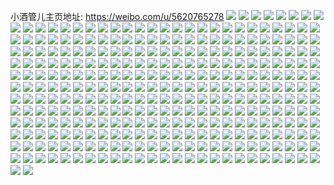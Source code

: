 小酒管儿主页地址: https://weibo.com/u/5620765278 
![](https://wx4.sinaimg.cn/mw2000/0068o9Ougy1h8woppz89oj336c1sc4qs.jpg) 
![](https://wx4.sinaimg.cn/mw2000/0068o9Ougy1h8wopkndutj336c20lkjn.jpg) 
![](https://wx4.sinaimg.cn/mw2000/0068o9Ougy1h8wopmz8y8j336c1scx6q.jpg) 
![](https://wx4.sinaimg.cn/mw2000/0068o9Ougy1h8wopr2g7hj32c02c0hdt.jpg) 
![](https://wx4.sinaimg.cn/mw2000/0068o9Ougy1h8woqr6vllj30u0140197.jpg) 
![](https://wx4.sinaimg.cn/mw2000/0068o9Ougy1h8wopsfindj32c02c01ky.jpg) 
![](https://wx4.sinaimg.cn/mw2000/0068o9Ougy1h8wouqvrlpj30r31c5an1.jpg) 
![](https://wx4.sinaimg.cn/mw2000/0068o9Ouly1h5gb6iacxgj33401r0npf.jpg) 
![](https://wx4.sinaimg.cn/mw2000/0068o9Ouly1h4g0zsddb4j334033yx6t.jpg) 
![](https://wx4.sinaimg.cn/mw2000/0068o9Ouly1h1ls6922wnj32c02c0e82.jpg) 
![](https://wx4.sinaimg.cn/mw2000/0068o9Ouly1h167y3refrj33342bke82.jpg) 
![](https://wx4.sinaimg.cn/mw2000/0068o9Ouly1h167y14ya5j33342bk7wi.jpg) 
![](https://wx4.sinaimg.cn/mw2000/0068o9Ougy1h0mii2qs2tj30u00u0jxr.jpg) 
![](https://wx4.sinaimg.cn/mw2000/0068o9Ouly1h0f4euz12jj32v625d1kz.jpg) 
![](https://wx4.sinaimg.cn/mw2000/0068o9Ouly1h0f4eyba2aj32qk21xqv6.jpg) 
![](https://wx4.sinaimg.cn/mw2000/0068o9Ouly1h0f4ewh8z4j32oz20qqv6.jpg) 
![](https://wx4.sinaimg.cn/mw2000/0068o9Ouly1h0f4f0c6c1j33402c0e83.jpg) 
![](https://wx4.sinaimg.cn/mw2000/0068o9Ouly1h0f4et7emqj32xp27ab2b.jpg) 
![](https://wx4.sinaimg.cn/mw2000/0068o9Ouly1h0f4f2t7w5j33402c0qv8.jpg) 
![](https://wx4.sinaimg.cn/mw2000/0068o9Ouly1gx85phdttpj30u0140dml.jpg) 
![](https://wx4.sinaimg.cn/mw2000/0068o9Ouly1gx22ls1z6qj30u03c0k7l.jpg) 
![](https://wx4.sinaimg.cn/mw2000/0068o9Ouly1gx22lqb485j30u04g0tuz.jpg) 
![](https://wx4.sinaimg.cn/mw2000/0068o9Ouly1gx22lzb0njj30u04g0e81.jpg) 
![](https://wx4.sinaimg.cn/mw2000/0068o9Ouly1gx22lud2toj30u03c0b13.jpg) 
![](https://wx4.sinaimg.cn/mw2000/0068o9Ouly1gwyxllofegj31400u013o.jpg) 
![](https://wx4.sinaimg.cn/mw2000/0068o9Ouly1gwyxllz5s8j30u0140tkx.jpg) 
![](https://wx4.sinaimg.cn/mw2000/0068o9Ouly1gwyxlme99ej30u01404b5.jpg) 
![](https://wx4.sinaimg.cn/mw2000/0068o9Ouly1gwyxllai48j31400u0k7f.jpg) 
![](https://wx4.sinaimg.cn/mw2000/0068o9Ouly1gv8ul05owwj61vi2i0kjn02.jpg) 
![](https://wx4.sinaimg.cn/mw2000/0068o9Ouly1gv8ukyq2ovj61o0190hdt02.jpg) 
![](https://wx4.sinaimg.cn/mw2000/0068o9Ouly1gv8ul1k89qj61vi2i0x6q02.jpg) 
![](https://wx4.sinaimg.cn/mw2000/0068o9Ouly1gsz46b1fixj30u01400xq.jpg) 
![](https://wx4.sinaimg.cn/mw2000/0068o9Ouly1gsz46bh5z2j30et0m8wfn.jpg) 
![](https://wx4.sinaimg.cn/mw2000/0068o9Ouly1gsz46eq2hdj30ku0rsjvp.jpg) 
![](https://wx4.sinaimg.cn/mw2000/0068o9Ouly1gsz46fbcokj30ku0rsq6c.jpg) 
![](https://wx4.sinaimg.cn/mw2000/0068o9Ouly1gsz46dvcb6j30u01gi10g.jpg) 
![](https://wx4.sinaimg.cn/mw2000/0068o9Ouly1gsz46cq66sj30u0140wli.jpg) 
![](https://wx4.sinaimg.cn/mw2000/0068o9Ouly1gsf83838ixj313z0u00wj.jpg) 
![](https://wx4.sinaimg.cn/mw2000/0068o9Ouly1gs1xb7d8yhj30u00u077r.jpg) 
![](https://wx4.sinaimg.cn/mw2000/0068o9Ouly1gs1xb932vej30u00u0n08.jpg) 
![](https://wx4.sinaimg.cn/mw2000/0068o9Ouly1gs1xb7xtdsj30u00u0djb.jpg) 
![](https://wx4.sinaimg.cn/mw2000/0068o9Ouly1gs1xb8hzl0j30u00u00vt.jpg) 
![](https://wx4.sinaimg.cn/mw2000/0068o9Ouly1gs0jhb1ks8j31400u0h6t.jpg) 
![](https://wx4.sinaimg.cn/mw2000/0068o9Ouly1gs0jh6qn63j32c02c0e84.jpg) 
![](https://wx4.sinaimg.cn/mw2000/0068o9Ouly1grz0p1ncxmj30u01o0483.jpg) 
![](https://wx4.sinaimg.cn/mw2000/0068o9Ouly1grz0p1xelqj30u01o0ajf.jpg) 
![](https://wx4.sinaimg.cn/mw2000/0068o9Ouly1gqspctv48nj32ip15rqv5.jpg) 
![](https://wx4.sinaimg.cn/mw2000/0068o9Ouly1gqspcuxqf7j32ip15rhdu.jpg) 
![](https://wx4.sinaimg.cn/mw2000/0068o9Ouly1gpag7lczppj30u01h979b.jpg) 
![](https://wx4.sinaimg.cn/mw2000/0068o9Ouly1gpag7hu4a9j30u0281k3w.jpg) 
![](https://wx4.sinaimg.cn/mw2000/0068o9Ouly1gpag7je3a3j30u0281wr5.jpg) 
![](https://wx4.sinaimg.cn/mw2000/0068o9Ouly1gpag7k5jtjj30u019077c.jpg) 
![](https://wx4.sinaimg.cn/mw2000/0068o9Ouly1gp9blibvppj30rs2t6tlg.jpg) 
![](https://wx4.sinaimg.cn/mw2000/0068o9Ouly1gnshi0w8fcj30u006kmyr.jpg) 
![](https://wx4.sinaimg.cn/mw2000/0068o9Ouly1gnrs8rkm8fj317w2iqwum.jpg) 
![](https://wx4.sinaimg.cn/mw2000/0068o9Ouly1gnolz9lhb3j30u008bwex.jpg) 
![](https://wx4.sinaimg.cn/mw2000/0068o9Ouly1gnolza71rjj30yu0u076q.jpg) 
![](https://wx4.sinaimg.cn/mw2000/0068o9Ouly1gnolzbhyfgj30u00w1q5w.jpg) 
![](https://wx4.sinaimg.cn/mw2000/0068o9Ouly1gnolzbwbkrj30u013dwfv.jpg) 
![](https://wx4.sinaimg.cn/mw2000/0068o9Ouly1gnolzamqq8j30u00bwwf7.jpg) 
![](https://wx4.sinaimg.cn/mw2000/0068o9Ouly1gnag75ckjnj319c2iq7wi.jpg) 
![](https://wx4.sinaimg.cn/mw2000/0068o9Ouly1gnag6ypyn6j319c2iq1ky.jpg) 
![](https://wx4.sinaimg.cn/mw2000/0068o9Ouly1gnag71de5uj30y02iqu0x.jpg) 
![](https://wx4.sinaimg.cn/mw2000/0068o9Ouly1gnag72bmrhj30y02iqqv5.jpg) 
![](https://wx4.sinaimg.cn/mw2000/0068o9Ouly1gnag70d77vj31w02iqnpe.jpg) 
![](https://wx4.sinaimg.cn/mw2000/0068o9Ouly1gndncel1pjj319c2iqb2a.jpg) 
![](https://wx4.sinaimg.cn/mw2000/0068o9Ouly1gnd5a8oncsj30u008lq5f.jpg) 
![](https://wx4.sinaimg.cn/mw2000/0068o9Ouly1gn4w2f7p5yj31812iqkjm.jpg) 
![](https://wx4.sinaimg.cn/mw2000/0068o9Ouly1gn4vx6xl4cj30wz2iqe82.jpg) 
![](https://wx4.sinaimg.cn/mw2000/0068o9Ouly1gn4vxd94x8j31u12iq4qs.jpg) 
![](https://wx4.sinaimg.cn/mw2000/0068o9Ouly1gn4vxjuoj6j31u12iq7wk.jpg) 
![](https://wx4.sinaimg.cn/mw2000/0068o9Ouly1gn4vxoqkyej30x12iqkjm.jpg) 
![](https://wx4.sinaimg.cn/mw2000/0068o9Ouly1gn4w2gmue8j31812iqu0y.jpg) 
![](https://wx4.sinaimg.cn/mw2000/0068o9Ouly1gmv8ar5wouj31kw11yx6p.jpg) 
![](https://wx4.sinaimg.cn/mw2000/0068o9Ouly1gmv8a05f3qj31kw11yqv5.jpg) 
![](https://wx4.sinaimg.cn/mw2000/0068o9Ouly1gmv8a0sgylj31kw11y4qq.jpg) 
![](https://wx4.sinaimg.cn/mw2000/0068o9Ouly1gmv8a6ve7qj31kw11y1ky.jpg) 
![](https://wx4.sinaimg.cn/mw2000/0068o9Ouly1gmv8a1gewaj31kw11ykjl.jpg) 
![](https://wx4.sinaimg.cn/mw2000/0068o9Ouly1gmv8a2khmzj31kw11yhdt.jpg) 
![](https://wx4.sinaimg.cn/mw2000/0068o9Ouly1gmv8a5gi85j31kw11yb29.jpg) 
![](https://wx4.sinaimg.cn/mw2000/0068o9Ouly1gmv8a7jiscj31kw11ykjl.jpg) 
![](https://wx4.sinaimg.cn/mw2000/0068o9Ouly1gmv8a4lbwkj31kw11yu0x.jpg) 
![](https://wx4.sinaimg.cn/mw2000/0068o9Ouly1gmv8cqruvcj31kw11yqv5.jpg) 
![](https://wx4.sinaimg.cn/mw2000/0068o9Ouly1gmv8a20jndj31kw11ye81.jpg) 
![](https://wx4.sinaimg.cn/mw2000/0068o9Ouly1gmu5c40k41j31900u00yl.jpg) 
![](https://wx4.sinaimg.cn/mw2000/0068o9Ouly1gkquvkru32j30u00u5wj7.jpg) 
![](https://wx4.sinaimg.cn/mw2000/0068o9Ouly1gk8zdqlnjrj30u018ztc1.jpg) 
![](https://wx4.sinaimg.cn/mw2000/0068o9Ouly1gk8zdlxpekj30u018zjuj.jpg) 
![](https://wx4.sinaimg.cn/mw2000/0068o9Ouly1gk8ze7zzicj30u018zdil.jpg) 
![](https://wx4.sinaimg.cn/mw2000/0068o9Ouly1gk8zdpm8d5j30u018z0vn.jpg) 
![](https://wx4.sinaimg.cn/mw2000/0068o9Ouly1gk8zdryjdyj30rs0rsjra.jpg) 
![](https://wx4.sinaimg.cn/mw2000/0068o9Ouly1gk8zdnyfn6j30u018zacr.jpg) 
![](https://wx4.sinaimg.cn/mw2000/0068o9Ouly1gk8zg2bva8j30u018zaco.jpg) 
![](https://wx4.sinaimg.cn/mw2000/0068o9Ouly1gk8zdn1nv5j30u018zjvf.jpg) 
![](https://wx4.sinaimg.cn/mw2000/0068o9Ouly1gk8zdrkbiuj30u018zwhc.jpg) 
![](https://wx4.sinaimg.cn/mw2000/0068o9Ouly1gk2maqbdwwj30u04ain6e.jpg) 
![](https://wx4.sinaimg.cn/mw2000/0068o9Ouly1gk2marizk1j30u01kjdpu.jpg) 
![](https://wx4.sinaimg.cn/mw2000/0068o9Ouly1gk2masdxe5j30u01d179a.jpg) 
![](https://wx4.sinaimg.cn/mw2000/0068o9Ouly1gk2mated7lj30u01u045e.jpg) 
![](https://wx4.sinaimg.cn/mw2000/0068o9Ouly1gjv14b4o7zj31400u0wi0.jpg) 
![](https://wx4.sinaimg.cn/mw2000/0068o9Ouly1gjs78qzlm0j32io1ogkjl.jpg) 
![](https://wx4.sinaimg.cn/mw2000/0068o9Ouly1gjbehnqxqnj30u00u0gqn.jpg) 
![](https://wx4.sinaimg.cn/mw2000/0068o9Ouly1ghwzajzpz0j31410u0k6f.jpg) 
![](https://wx4.sinaimg.cn/mw2000/0068o9Ouly1ghwzal3315j31400u0aq9.jpg) 
![](https://wx4.sinaimg.cn/mw2000/0068o9Ouly1ghwzam0z0hj31400u019s.jpg) 
![](https://wx4.sinaimg.cn/mw2000/0068o9Ouly1ghwzan5huhj31400u0aqz.jpg) 
![](https://wx4.sinaimg.cn/mw2000/0068o9Ouly1ghwzap5h8wj30u01404dq.jpg) 
![](https://wx4.sinaimg.cn/mw2000/0068o9Ouly1ghwzanyeorj30u0140141.jpg) 
![](https://wx4.sinaimg.cn/mw2000/0068o9Ouly1ghwzaq8jfzj30u01404eu.jpg) 
![](https://wx4.sinaimg.cn/mw2000/0068o9Ouly1ghwzdwpodsj30u01407l6.jpg) 
![](https://wx4.sinaimg.cn/mw2000/0068o9Ouly1ghwzari2kkj30u01404fe.jpg) 
![](https://wx4.sinaimg.cn/mw2000/0068o9Ouly1ghw7bk944hj31400u013l.jpg) 
![](https://wx4.sinaimg.cn/mw2000/0068o9Ouly1ghw7bjj73lj31400u0tns.jpg) 
![](https://wx4.sinaimg.cn/mw2000/0068o9Ouly1ghw7bl1bh9j30u0140wqn.jpg) 
![](https://wx4.sinaimg.cn/mw2000/0068o9Ouly1gfbtyqdh4ij30a208yaa5.jpg) 
![](https://wx4.sinaimg.cn/mw2000/0068o9Ouly1gfat23p4ufj31jk15oe82.jpg) 
![](https://wx4.sinaimg.cn/mw2000/0068o9Ouly1gf07huxmn1j310e1cke81.jpg) 
![](https://wx4.sinaimg.cn/mw2000/0068o9Ouly1gf07hvi6inj31eg11uhdt.jpg) 
![](https://wx4.sinaimg.cn/mw2000/0068o9Ouly1gf07hw1aekj30yy1ame81.jpg) 
![](https://wx4.sinaimg.cn/mw2000/0068o9Ouly1gf07hwv63dj30z01ao7wh.jpg) 
![](https://wx4.sinaimg.cn/mw2000/0068o9Ouly1gev552svsmj319o0po4qp.jpg) 
![](https://wx4.sinaimg.cn/mw2000/0068o9Ouly1gev552c9inj319o0po1kx.jpg) 
![](https://wx4.sinaimg.cn/mw2000/0068o9Ouly1gev5537khgj319o0pp4qp.jpg) 
![](https://wx4.sinaimg.cn/mw2000/0068o9Ouly1gcj2jrvbbyj32io1w01ky.jpg) 
![](https://wx4.sinaimg.cn/mw2000/0068o9Ouly1gcj2jr4aeaj32io1w04qq.jpg) 
![](https://wx4.sinaimg.cn/mw2000/0068o9Ouly3gc0prr95n3j30u00u077c.jpg) 
![](https://wx4.sinaimg.cn/mw2000/0068o9Ouly3gc0prrjmhuj30u00u0acx.jpg) 
![](https://wx4.sinaimg.cn/mw2000/0068o9Ouly3gc0prrrj3kj30u00u0q64.jpg) 
![](https://wx4.sinaimg.cn/mw2000/0068o9Ouly3gc0prrzyppj30u00u0adk.jpg) 
![](https://wx4.sinaimg.cn/mw2000/0068o9Ouly1gbz7x81rynj30u00u0x2l.jpg) 
![](https://wx4.sinaimg.cn/mw2000/0068o9Ouly1gaw8t4r9b4j30rs2fb4qp.jpg) 
![](https://wx4.sinaimg.cn/mw2000/0068o9Ouly1gaw8t46ycaj30rs332e81.jpg) 
![](https://wx4.sinaimg.cn/mw2000/0068o9Ouly1gaw8t37a22j30rs3v0b29.jpg) 
![](https://wx4.sinaimg.cn/mw2000/0068o9Ouly1gaw8t5klw1j30rs48snpe.jpg) 
![](https://wx4.sinaimg.cn/mw2000/0068o9Ouly1gaw8t6xhicj30rs5emb2c.jpg) 
![](https://wx4.sinaimg.cn/mw2000/0068o9Ouly1gaw8t2dwd6j30rs6r24qs.jpg) 
![](https://wx4.sinaimg.cn/mw2000/0068o9Ouly1g9wlb8k7rwj31400u01kx.jpg) 
![](https://wx4.sinaimg.cn/mw2000/0068o9Ouly1g9wlbam9r9j30zr0qtx0w.jpg) 
![](https://wx4.sinaimg.cn/mw2000/0068o9Ouly1g9wlbdsttoj31400u01kx.jpg) 
![](https://wx4.sinaimg.cn/mw2000/0068o9Ouly1g9w4wv1h6kj30u00u07rb.jpg) 
![](https://wx4.sinaimg.cn/mw2000/0068o9Ouly1g9pd5i8kcmj30u00txwqy.jpg) 
![](https://wx4.sinaimg.cn/mw2000/0068o9Ouly1g9pd5hz9evj30yo0u0ju2.jpg) 
![](https://wx4.sinaimg.cn/mw2000/0068o9Ouly1g9pd5ijz6cj30u00u0gze.jpg) 
![](https://wx4.sinaimg.cn/mw2000/0068o9Ouly1g9ahvmlsf1j30u00u0wrs.jpg) 
![](https://wx4.sinaimg.cn/mw2000/0068o9Ouly1g9ahvnzxouj30u00u0wxd.jpg) 
![](https://wx4.sinaimg.cn/mw2000/0068o9Ouly1g9ahvpv1wkj30u00u0h6z.jpg) 
![](https://wx4.sinaimg.cn/mw2000/0068o9Ouly1g9ahvrmkjpj30u00u0ni4.jpg) 
![](https://wx4.sinaimg.cn/mw2000/0068o9Ouly1g8o0iht4mdj34mo334npg.jpg) 
![](https://wx4.sinaimg.cn/mw2000/0068o9Ouly1g8o0im2mh8j34mo3344qr.jpg) 
![](https://wx4.sinaimg.cn/mw2000/0068o9Ouly1g8o0iqnamfj34mo334kjn.jpg) 
![](https://wx4.sinaimg.cn/mw2000/0068o9Ouly1g8o0iuaipij34mo334x6q.jpg) 
![](https://wx4.sinaimg.cn/mw2000/0068o9Ouly1g8kx068ozgj33281q8qv5.jpg) 
![](https://wx4.sinaimg.cn/mw2000/0068o9Ouly1g8kx00s9g3j32ip1f7e82.jpg) 
![](https://wx4.sinaimg.cn/mw2000/0068o9Ouly1g8kx03qa01j32ip1f71ky.jpg) 
![](https://wx4.sinaimg.cn/mw2000/0068o9Ouly1g8kx08s7c5j33281q8hdt.jpg) 
![](https://wx4.sinaimg.cn/mw2000/0068o9Ouly1g8c1h2ulwfj30rs3lnhdt.jpg) 
![](https://wx4.sinaimg.cn/mw2000/0068o9Ouly1g8c1h5q0flj30rs3lnu0x.jpg) 
![](https://wx4.sinaimg.cn/mw2000/0068o9Ouly1g8c1h86evjj30rs3ln4qp.jpg) 
![](https://wx4.sinaimg.cn/mw2000/0068o9Ouly1g8bhkvtirnj31400u07fl.jpg) 
![](https://wx4.sinaimg.cn/mw2000/0068o9Ouly1g8bhkwsa99j31400u0146.jpg) 
![](https://wx4.sinaimg.cn/mw2000/0068o9Ouly1g8bhkxvhpnj31400u0qf6.jpg) 
![](https://wx4.sinaimg.cn/mw2000/0068o9Ouly1g8bhl7ghqij31w12ipkjo.jpg) 
![](https://wx4.sinaimg.cn/mw2000/0068o9Ouly1g876g4ahfxj32ip1hab2c.jpg) 
![](https://wx4.sinaimg.cn/mw2000/0068o9Ouly1g8630oblfzj31900u0tfo.jpg) 
![](https://wx4.sinaimg.cn/mw2000/0068o9Ouly1g81pfredmuj32ip1w1e84.jpg) 
![](https://wx4.sinaimg.cn/mw2000/0068o9Ouly1g7vetz0tbtj30zk0k0q9v.jpg) 
![](https://wx4.sinaimg.cn/mw2000/0068o9Ouly1g7uu81ufacj30j60j60v1.jpg) 
![](https://wx4.sinaimg.cn/mw2000/0068o9Ouly1g7sfmx0mqsj31oh2ip1l1.jpg) 
![](https://wx4.sinaimg.cn/mw2000/0068o9Ouly1g7sfn3qqpkj31oh2ipu10.jpg) 
![](https://wx4.sinaimg.cn/mw2000/0068o9Ouly1g7sfn55ifmj30u018we01.jpg) 
![](https://wx4.sinaimg.cn/mw2000/0068o9Ouly1g7sfn6dxpvj30u018wnh0.jpg) 
![](https://wx4.sinaimg.cn/mw2000/0068o9Ouly1g7nnr9kb57j30u82iphdu.jpg) 
![](https://wx4.sinaimg.cn/mw2000/0068o9Ouly1g7nnrcoccqj30u82ipu0x.jpg) 
![](https://wx4.sinaimg.cn/mw2000/0068o9Ouly1g7nnrfy7irj314b2ip4qq.jpg) 
![](https://wx4.sinaimg.cn/mw2000/0068o9Ouly1g7nnrgzm89j315o1qik9p.jpg) 
![](https://wx4.sinaimg.cn/mw2000/0068o9Ouly1g7gu0p342aj30u00u01bw.jpg) 
![](https://wx4.sinaimg.cn/mw2000/0068o9Ouly1g7gdop59wcj30u00u04gz.jpg) 
![](https://wx4.sinaimg.cn/mw2000/0068o9Ouly1g71948jp76j325q1mb1kx.jpg) 
![](https://wx4.sinaimg.cn/mw2000/0068o9Ouly1g7193re5bwj31lr2507wh.jpg) 
![](https://wx4.sinaimg.cn/mw2000/0068o9Ouly1g7193ubkbij325s1mce81.jpg) 
![](https://wx4.sinaimg.cn/mw2000/0068o9Ouly1g71941ix0zj325s1mcb29.jpg) 
![](https://wx4.sinaimg.cn/mw2000/0068o9Ouly1g7194bhenrj31mc25shdt.jpg) 
![](https://wx4.sinaimg.cn/mw2000/0068o9Ouly1g7193zip38j325s1mc7wh.jpg) 
![](https://wx4.sinaimg.cn/mw2000/0068o9Ouly1g7193whufjj325s1mcb29.jpg) 
![](https://wx4.sinaimg.cn/mw2000/0068o9Ouly1g71943dblmj325q1mb1kx.jpg) 
![](https://wx4.sinaimg.cn/mw2000/0068o9Ouly1g71946hgatj325q1ma1ky.jpg) 
![](https://wx4.sinaimg.cn/mw2000/0068o9Ouly1g6zegr9k7tj315o2bdkjl.jpg) 
![](https://wx4.sinaimg.cn/mw2000/0068o9Ouly1g6zegupb6zj315o2bdhdt.jpg) 
![](https://wx4.sinaimg.cn/mw2000/0068o9Ouly1g6zegwo00mj315o2bd7wh.jpg) 
![](https://wx4.sinaimg.cn/mw2000/0068o9Ouly1g6yfesjhzvj30u014048d.jpg) 
![](https://wx4.sinaimg.cn/mw2000/0068o9Ouly1g6yfet0cpgj31400u0gqg.jpg) 
![](https://wx4.sinaimg.cn/mw2000/0068o9Ouly1g6vsdkkfuwj31jk15o7wi.jpg) 
![](https://wx4.sinaimg.cn/mw2000/0068o9Ouly1g6vsdo7a8ij31jk15o4qq.jpg) 
![](https://wx4.sinaimg.cn/mw2000/0068o9Ouly1g6vsdrwq0dj315o1jk1ky.jpg) 
![](https://wx4.sinaimg.cn/mw2000/0068o9Ouly1g6vsdt24vgj30u00u0ao2.jpg) 
![](https://wx4.sinaimg.cn/mw2000/0068o9Ouly1g6vsdtqolkj30u00u01h3.jpg) 
![](https://wx4.sinaimg.cn/mw2000/0068o9Ouly1g6vsduh48mj31hc0u07wh.jpg) 
![](https://wx4.sinaimg.cn/mw2000/0068o9Ouly1g6vsdw3pzpj31o02801kz.jpg) 
![](https://wx4.sinaimg.cn/mw2000/0068o9Ouly1g6vsdyq7p0j32ip1w1kjn.jpg) 
![](https://wx4.sinaimg.cn/mw2000/0068o9Ouly1g6vsi8xxsdj30u00u0au2.jpg) 
![](https://wx4.sinaimg.cn/mw2000/0068o9Ouly1g6t6y6jc2jj31jk15oe81.jpg) 
![](https://wx4.sinaimg.cn/mw2000/0068o9Ouly1g6t6y97g5pj31jk15okjl.jpg) 
![](https://wx4.sinaimg.cn/mw2000/0068o9Ouly1g6t6ybsp1aj31jk15ob29.jpg) 
![](https://wx4.sinaimg.cn/mw2000/0068o9Ouly1g6t6yevjw5j31jk15onpd.jpg) 
![](https://wx4.sinaimg.cn/mw2000/0068o9Ouly1g6t6yi74oqj31jk15o4qq.jpg) 
![](https://wx4.sinaimg.cn/mw2000/0068o9Ouly1g6t6ymahcvj31jk15okjl.jpg) 
![](https://wx4.sinaimg.cn/mw2000/0068o9Ouly1g4j33j16tjj315o3f9npe.jpg) 
![](https://wx4.sinaimg.cn/mw2000/0068o9Ouly1g4fltvo1qfj30u00gvtgz.jpg) 
![](https://wx4.sinaimg.cn/mw2000/0068o9Ouly1g441u2ovfxj315o5eiqv6.jpg) 
![](https://wx4.sinaimg.cn/mw2000/0068o9Ouly1g441u4c6iuj31hc0u07su.jpg) 
![](https://wx4.sinaimg.cn/mw2000/0068o9Ouly1g441u9ect6j315o5ejhdv.jpg) 
![](https://wx4.sinaimg.cn/mw2000/0068o9Ouly1g2zm798fymj30rs0vaqiz.jpg) 
![](https://wx4.sinaimg.cn/mw2000/0068o9Ouly1g2wcaogzulj30rs112ado.jpg) 
![](https://wx4.sinaimg.cn/mw2000/0068o9Ouly1g2m5lab748j31mb25q7wh.jpg) 
![](https://wx4.sinaimg.cn/mw2000/0068o9Ouly1g2m5lbo9loj325q1mbe81.jpg) 
![](https://wx4.sinaimg.cn/mw2000/0068o9Ouly1g2m5lctmsfj325q1mb4qp.jpg) 
![](https://wx4.sinaimg.cn/mw2000/0068o9Ouly1g2m5ldxtn7j325q1mbx6l.jpg) 
![](https://wx4.sinaimg.cn/mw2000/0068o9Ouly1g2m5lfnmijj325q1mb7pa.jpg) 
![](https://wx4.sinaimg.cn/mw2000/0068o9Ouly1g2m5lh23f5j325q1mbtx6.jpg) 
![](https://wx4.sinaimg.cn/mw2000/0068o9Ouly1g2m5li2mlpj31m225etuv.jpg) 
![](https://wx4.sinaimg.cn/mw2000/0068o9Ouly1g2m5lixaqrj31mc25s1cr.jpg) 
![](https://wx4.sinaimg.cn/mw2000/0068o9Ouly1g2m5ljv5ylj31mc25s4qp.jpg) 
![](https://wx4.sinaimg.cn/mw2000/0068o9Ouly1g2kzke91wpj31w12ipnpd.jpg) 
![](https://wx4.sinaimg.cn/mw2000/0068o9Ouly1g2kzkle6m5j32ip1w17wi.jpg) 
![](https://wx4.sinaimg.cn/mw2000/0068o9Ouly1g2kzkofrdlj31w12ipnpd.jpg) 
![](https://wx4.sinaimg.cn/mw2000/0068o9Ouly1g2kzksigjcj32ip1w1kjl.jpg) 
![](https://wx4.sinaimg.cn/mw2000/0068o9Ouly1g2jtsebqe8j31w02j6qva.jpg) 
![](https://wx4.sinaimg.cn/mw2000/0068o9Ouly1g2jtsh7jchj31w02ionpi.jpg) 
![](https://wx4.sinaimg.cn/mw2000/0068o9Ouly1g2jtskl5rwj31w02iob2f.jpg) 
![](https://wx4.sinaimg.cn/mw2000/0068o9Ouly1g2jtsoqx3jj31w02j6u12.jpg) 
![](https://wx4.sinaimg.cn/mw2000/0068o9Ouly1g2jtsqxxuaj31w02j81l3.jpg) 
![](https://wx4.sinaimg.cn/mw2000/0068o9Ouly1g2jtst28wxj31w02j6u12.jpg) 
![](https://wx4.sinaimg.cn/mw2000/0068o9Ouly1g2jbfs817ej30rs2bcnpd.jpg) 
![](https://wx4.sinaimg.cn/mw2000/0068o9Ouly1g281kadvgnj31hc0u0dpz.jpg) 
![](https://wx4.sinaimg.cn/mw2000/0068o9Ouly1g281kb7h7pj31hc0u013f.jpg) 
![](https://wx4.sinaimg.cn/mw2000/0068o9Ouly1g281kbp0l0j31hc0u0ajj.jpg) 
![](https://wx4.sinaimg.cn/mw2000/0068o9Ouly1g281kc7azfj31hc0u0woc.jpg) 
![](https://wx4.sinaimg.cn/mw2000/0068o9Ouly1g281kcm6avj31hc0u6tga.jpg) 
![](https://wx4.sinaimg.cn/mw2000/0068o9Ouly1g281kd0ux9j31hc0u0dpi.jpg) 
![](https://wx4.sinaimg.cn/mw2000/0068o9Ouly1g281kdg8uoj31hc0u046n.jpg) 
![](https://wx4.sinaimg.cn/mw2000/0068o9Ouly1g281kdvjgjj31hc0u07bz.jpg) 
![](https://wx4.sinaimg.cn/mw2000/0068o9Ouly1g281kebupyj31hc0u0thf.jpg) 
![](https://wx4.sinaimg.cn/mw2000/0068o9Ouly1g25tbgsmlkj30rs1qi7wh.jpg) 
![](https://wx4.sinaimg.cn/mw2000/0068o9Ouly1g1h45fnqiuj32in1wgx6r.jpg) 
![](https://wx4.sinaimg.cn/mw2000/0068o9Ouly1g1h45imkv0j32ao328b2b.jpg) 
![](https://wx4.sinaimg.cn/mw2000/0068o9Ouly1g17vhy79oqj30u00u0ndg.jpg) 
![](https://wx4.sinaimg.cn/mw2000/0068o9Ouly1g16vfj5mtjj31400u0nhp.jpg) 
![](https://wx4.sinaimg.cn/mw2000/0068o9Ouly1fzgmqoq0wtj31jk15ox6p.jpg) 
![](https://wx4.sinaimg.cn/mw2000/0068o9Ouly1fzf9hoohf6j31je10xe81.jpg) 
![](https://wx4.sinaimg.cn/mw2000/0068o9Ouly1fzdgt0etgfj31hc0u04qp.jpg) 
![](https://wx4.sinaimg.cn/mw2000/0068o9Ouly1fzdgt0vmwmj31hc0u0wyz.jpg) 
![](https://wx4.sinaimg.cn/mw2000/0068o9Ouly1fzcv1ge8bpj30zk0qogqr.jpg) 
![](https://wx4.sinaimg.cn/mw2000/0068o9Ouly1fzcaquogbcj32ao328qv7.jpg) 
![](https://wx4.sinaimg.cn/mw2000/0068o9Ouly1fzbzx21ez7j32ao328x6q.jpg) 
![](https://wx4.sinaimg.cn/mw2000/0068o9Ouly1fzbt33llstj31hc0u0ara.jpg) 
![](https://wx4.sinaimg.cn/mw2000/0068o9Ouly1fzbmz0kvoyj31jg10yqv5.jpg) 
![](https://wx4.sinaimg.cn/mw2000/0068o9Ouly1fzbmyz3c9bj31jg10yqv5.jpg) 
![](https://wx4.sinaimg.cn/mw2000/0068o9Ouly1fzbmyvsye5j32io1w0b2b.jpg) 
![](https://wx4.sinaimg.cn/mw2000/0068o9Ouly1fzbmyxdqeyj31sc1scnpd.jpg) 
![](https://wx4.sinaimg.cn/mw2000/0068o9Ouly1fyx69gi6cyj31o0190x1x.jpg) 
![](https://wx4.sinaimg.cn/mw2000/0068o9Ouly1fyx69jcbo8j31400u03zl.jpg) 
![](https://wx4.sinaimg.cn/mw2000/0068o9Ouly1fyx69izehwj31z41hc4qq.jpg) 
![](https://wx4.sinaimg.cn/mw2000/0068o9Ouly1fyx69lyv5qj31400u04oy.jpg) 
![](https://wx4.sinaimg.cn/mw2000/0068o9Ouly1fyx69p5ku7j33282aokjm.jpg) 
![](https://wx4.sinaimg.cn/mw2000/0068o9Ouly1fyx69kog77j31400u0nml.jpg) 
![](https://wx4.sinaimg.cn/mw2000/0068o9Ouly1fywtyl728vj32ip1ohu0x.jpg) 
![](https://wx4.sinaimg.cn/mw2000/0068o9Ouly1fysstogqw0j318w0u0kjl.jpg) 
![](https://wx4.sinaimg.cn/mw2000/0068o9Ouly1fysstqv5ejj318w0u0kjl.jpg) 
![](https://wx4.sinaimg.cn/mw2000/0068o9Ouly1fyenjpg46kj31hc0u01kx.jpg) 
![](https://wx4.sinaimg.cn/mw2000/0068o9Ouly1fyenjnrgj3j32io1w0x6q.jpg) 
![](https://wx4.sinaimg.cn/mw2000/0068o9Ouly1fy7pnspmzyj30u01401kx.jpg) 
![](https://wx4.sinaimg.cn/mw2000/0068o9Ouly1fy7pnu2on4j30u01404qp.jpg) 
![](https://wx4.sinaimg.cn/mw2000/0068o9Ouly1fy63dab4u5j30qo0qon0t.jpg) 
![](https://wx4.sinaimg.cn/mw2000/0068o9Ouly1fy579v0yyhj30zk0qoteq.jpg) 
![](https://wx4.sinaimg.cn/mw2000/0068o9Ouly1fxzot8qu7ij30u00u04gq.jpg) 
![](https://wx4.sinaimg.cn/mw2000/0068o9Ouly1fxzot9b7iuj30u00u0qky.jpg) 
![](https://wx4.sinaimg.cn/mw2000/0068o9Ouly1fxx3t4hc4zj30qo0qojwb.jpg) 
![](https://wx4.sinaimg.cn/mw2000/0068o9Ouly1fxx3syuepfj30qo0qoh3g.jpg) 
![](https://wx4.sinaimg.cn/mw2000/0068o9Ouly1fxupiqaxe6j31400qon63.jpg) 
![](https://wx4.sinaimg.cn/mw2000/0068o9Ouly1fxupirmg3gj31400qotjg.jpg) 
![](https://wx4.sinaimg.cn/mw2000/0068o9Ouly1fxupishy25j31400qo47c.jpg) 
![](https://wx4.sinaimg.cn/mw2000/0068o9Ouly1fxupiu5ntij31400qo490.jpg) 
![](https://wx4.sinaimg.cn/mw2000/0068o9Ouly1fxtmw888ofj30qo0qowi3.jpg) 
![](https://wx4.sinaimg.cn/mw2000/0068o9Ouly1fxtmw8twgnj30qo0qodj9.jpg) 
![](https://wx4.sinaimg.cn/mw2000/0068o9Ouly1fxtmw9ic04j30qo0qotcd.jpg) 
![](https://wx4.sinaimg.cn/mw2000/0068o9Ouly1fvm65tu2s5j31ho1ho4qq.jpg) 
![](https://wx4.sinaimg.cn/mw2000/0068o9Ouly1fvm66lm8ljj31ho1hob29.jpg) 
![](https://wx4.sinaimg.cn/mw2000/0068o9Ouly1fvm67arx16j31ho1ho1ky.jpg) 
![](https://wx4.sinaimg.cn/mw2000/0068o9Ouly1fvm67jawz7j31ho1ho1kx.jpg) 
![](https://wx4.sinaimg.cn/mw2000/0068o9Ouly1fvm685yk5hj31ho1hob29.jpg) 
![](https://wx4.sinaimg.cn/mw2000/0068o9Ouly1fvm68uavl5j31ho1ho4qp.jpg) 
![](https://wx4.sinaimg.cn/mw2000/0068o9Ouly1ft91po6o3oj30hs0qpgp4.jpg) 
![](https://wx4.sinaimg.cn/mw2000/0068o9Ouly1ft91poiwqkj30hs1bg0yz.jpg) 
![](https://wx4.sinaimg.cn/mw2000/0068o9Ouly1ft91pp5kooj30hs0qp44c.jpg) 
![](https://wx4.sinaimg.cn/mw2000/0068o9Ouly1fsohqeazw7j30k00qnwgd.jpg) 
![](https://wx4.sinaimg.cn/mw2000/0068o9Ouly1fsohrelqq1j31z41hc4qq.jpg) 
![](https://wx4.sinaimg.cn/mw2000/0068o9Ouly1fsol2ohoc6j32io1w0b2a.jpg) 
![](https://wx4.sinaimg.cn/mw2000/0068o9Ouly1fsohs9mxgcj33g02aonpe.jpg) 
![](https://wx4.sinaimg.cn/mw2000/0068o9Ouly1fsjzt1he4ij30zk0qonf6.jpg) 
![](https://wx4.sinaimg.cn/mw2000/0068o9Ouly1fsjzt2apnkj30zk0qoqio.jpg) 
![](https://wx4.sinaimg.cn/mw2000/0068o9Ouly1fsjzt35xnxj30zk0qogyy.jpg) 
![](https://wx4.sinaimg.cn/mw2000/0068o9Ouly1fsjzt0n92dj30zk0qotis.jpg) 
![](https://wx4.sinaimg.cn/mw2000/0068o9Ouly1fr7kmz35bsj31ho1zku0y.jpg) 
![](https://wx4.sinaimg.cn/mw2000/0068o9Ouly1fqebk875qjj30qo0qo789.jpg) 
![](https://wx4.sinaimg.cn/mw2000/0068o9Ougy1fp56dqr4hlj30zk0qoaev.jpg) 
![](https://wx4.sinaimg.cn/mw2000/0068o9Ougy1fp56dsp925j30zk0qon2z.jpg) 
![](https://wx4.sinaimg.cn/mw2000/0068o9Ougy1fp56dtuie7j30qo0qo43b.jpg) 
![](https://wx4.sinaimg.cn/mw2000/0068o9Ougy1fp56dupib4j30qo0qoaek.jpg) 
![](https://wx4.sinaimg.cn/mw2000/0068o9Ougy1fp56dvlgcuj30zk0qote5.jpg) 
![](https://wx4.sinaimg.cn/mw2000/0068o9Ougy1fp56dwi7hij30zk0qon1q.jpg) 
